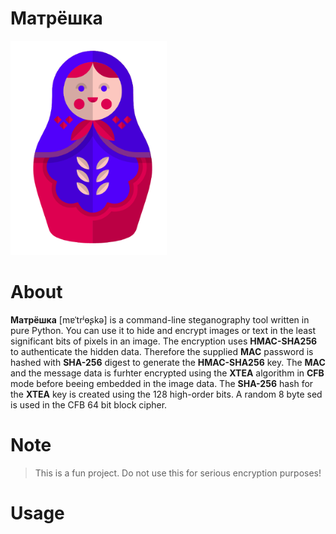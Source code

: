 # Матрёшка

<img src="/resources/matroschka.png" alt="Matroschka" width="250px">

# About
**Матрёшка** [mɐˈtrʲɵʂkə] is a command-line steganography tool written in pure Python. You can use it to hide and encrypt images or text in the least significant bits of pixels in an image. 
The encryption uses **HMAC-SHA256** to authenticate the hidden data. Therefore the supplied **MAC** password is hashed with **SHA-256** digest to generate the **HMAC-SHA256** key. 
The **MAC** and the message data is furhter encrypted using the **XTEA** algorithm in **CFB** mode before beeing embedded in the image data. The **SHA-256** hash for the **XTEA** key is created using the 128 high-order bits. A random 8 byte sed is used in the CFB 64 bit block cipher.

# Note
> This is a fun project. Do not use this for serious encryption purposes!

# Usage


